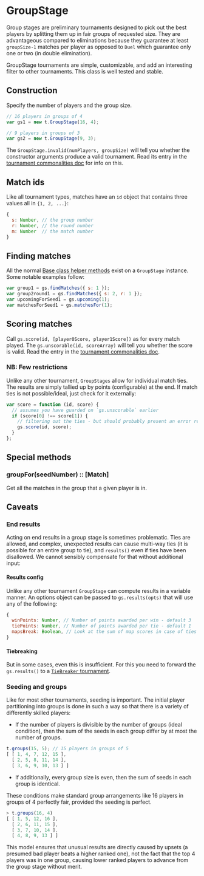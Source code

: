 # GroupStage

Group stages are preliminary tournaments designed to pick out the best players by splitting them up in fair groups of requested size. They are advantageous compared to eliminations because they guarantee at least `groupSize-1` matches per player as opposed to `Duel` which guarantee only one or two (in double elimination).

GroupStage tournaments are simple, customizable, and add an interesting filter to other tournaments. This class is well tested and stable.

## Construction
Specify the number of players and the group size.

```js
// 16 players in groups of 4
var gs1 = new t.GroupStage(16, 4);

// 9 players in groups of 3
var gs2 = new t.GroupStage(9, 3);
```

The `GroupStage.invalid(numPlayers, groupSize)` will tell you whether the constructor arguments produce a valid tournament. Read its entry in the [tournament commonalities doc](./base.md#ensuring-constructibility) for info on this.

## Match ids
Like all tournament types, matches have an `id` object that contains three values all in `{1, 2, ...}`:

```js
{
  s: Number, // the group number
  r: Number, // the round number
  m: Number  // the match number
}
```

## Finding matches
All the normal [Base class helper methods](./base.md#common-methods) exist on a `GroupStage` instance.
Some notable examples follow:

```js
var group1 = gs.findMatches({ s: 1 });
var group2round1 = gs.findMatches({ s: 2, r: 1 });
var upcomingForSeed1 = gs.upcoming(1);
var matchesForSeed1 = gs.matchesFor(1);
```

## Scoring matches
Call `gs.score(id, [player0Score, player1Score])` as for every match played.
The `gs.unscorable(id, scoreArray)` will tell you whether the score is valid. Read the entry in the [tournament commonalities doc](./base.md#ensuring-scorability--consistency).

### NB: Few restrictions
Unlike any other tournament, `GroupStages` allow for individual match ties. The results are simply tallied up by points (configurable) at the end. If match ties is not possible/ideal, just check for it externally:

```js
var score = function (id, score) {
  // assumes you have guarded on `gs.unscorable` earlier
  if (score[0] !== score[1]) {
    // filtering out the ties - but should probably present an error reason
    gs.score(id, score);
  }
};
```

## Special methods
### groupFor(seedNumber) :: [Match]
Get all the matches in the group that a given player is in.

## Caveats
### End results
Acting on end results in a group stage is sometimes problematic. Ties are allowed, and complex, unexpected results can cause multi-way ties (it is possible for an entire group to tie), and `results()` even if ties have been disallowed. We cannot sensibly compensate for that without additional input:

#### Results config
Unlike any other tournament `GroupStage` can compute results in a variable manner. An options object can be passed to `gs.results(opts)` that will use any of the following:

```js
{
  winPoints: Number, // Number of points awarded per win - default 3
  tiePoints: Number, // Number of points awarded per tie - default 1
  mapsBreak: Boolean, // Look at the sum of map scores in case of ties - default false
}
```

#### Tiebreaking
But in some cases, even this is insufficient. For this you need to forward the `gs.results()` to a [`TieBreaker` tournament](./tiebreaker.md).

### Seeding and groups
Like for most other tournaments, seeding is important. The initial player partitioning into groups is done in such a way so that there is a variety of differently skilled players:

 - If the number of players is divisible by the number of groups (ideal condition), then the sum of the seeds in each group differ by at most the number of groups.

```js
t.groups(15, 5); // 15 players in groups of 5
[ [ 1, 4, 7, 12, 15 ],
  [ 2, 5, 8, 11, 14 ],
  [ 3, 6, 9, 10, 13 ] ]
```

 - If additionally, every group size is even, then the sum of seeds in each group is identical.

These conditions make standard group arrangements like 16 players in groups of 4 perfectly fair, provided the seeding is perfect.

```js
> t.groups(16, 4)
[ [ 1, 5, 12, 16 ],
  [ 2, 6, 11, 15 ],
  [ 3, 7, 10, 14 ],
  [ 4, 8, 9, 13 ] ]
```

This model ensures that unusual results are directly caused by upsets (a presumed bad player beats a higher ranked one), not the fact that the top 4 players was in one group, causing lower ranked players to advance from the group stage without merit.
